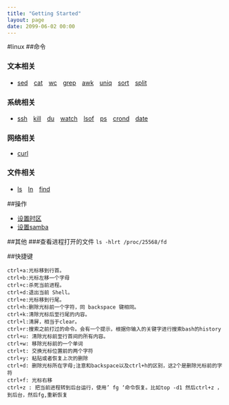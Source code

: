 ```yaml
---
title: "Getting Started"
layout: page
date: 2099-06-02 00:00
---
```


#linux
##命令   
### 文本相关  

- [sed](/os::linux::sed)　[cat](/os::linux::cat)　[wc](/os::linux::wc)　[grep](/os::linux::grep)　[awk](/os::linux::awk)　[uniq](/os::linux::uniq)　[sort](/os::linux::sort)　[split](/os::linux::split)

### 系统相关

- [ssh](/os::linux::ssh)　[kill](/os::linux::kill)　[du](/os::linux::du)　[watch](/os::linux::watch)　[lsof](/os::linux::lsof)　[ps](/os::linux::ps)　[crond](/os::linux::crond)　[date](/os::linux::date)

### 网络相关

- [curl](/os::linux::curl)


### 文件相关

- [ls](/os::linux::ls)　[ln](/os::linux::ln)　[find](/os::linux::find)


##操作

- [设置时区](/os::linux::set-time-zone)
- [设置samba](/os::linux::samba)

##其他
###查看进程打开的文件
```ls -hlrt /proc/25568/fd```

##快捷键
```
ctrl+a:光标移到行首。  
ctrl+b:光标左移一个字母  
ctrl+c:杀死当前进程。  
ctrl+d:退出当前 Shell。  
ctrl+e:光标移到行尾。  
ctrl+h:删除光标前一个字符，同 backspace 键相同。  
ctrl+k:清除光标后至行尾的内容。  
ctrl+l:清屏，相当于clear。  
ctrl+r:搜索之前打过的命令。会有一个提示，根据你输入的关键字进行搜索bash的history  
ctrl+u: 清除光标前至行首间的所有内容。  
ctrl+w: 移除光标前的一个单词  
ctrl+t: 交换光标位置前的两个字符  
ctrl+y: 粘贴或者恢复上次的删除  
ctrl+d: 删除光标所在字母;注意和backspace以及ctrl+h的区别，这2个是删除光标前的字符  
ctrl+f: 光标右移  
ctrl+z : 把当前进程转到后台运行，使用’ fg ‘命令恢复。比如top -d1 然后ctrl+z ，到后台，然后fg,重新恢复
```